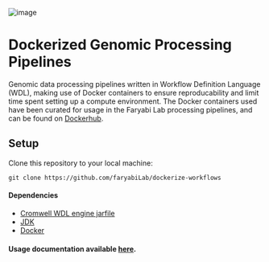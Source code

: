 ![image](https://github.com/user-attachments/assets/546e29be-0802-4272-843f-786062e37367)
# Dockerized Genomic Processing Pipelines
Genomic data processing pipelines written in Workflow Definition Language (WDL), making use of Docker containers to ensure reproducability and limit time spent setting up a compute environment. The Docker containers used have been curated for usage in the Faryabi Lab processing pipelines, and can be found on [Dockerhub](https://hub.docker.com/u/faryabilab).

## Setup
Clone this repository to your local machine:
```
git clone https://github.com/faryabiLab/dockerize-workflows
```
#### Dependencies
* [Cromwell WDL engine jarfile](https://github.com/broadinstitute/cromwell)
* [JDK](https://www.oracle.com/java/technologies/downloads/)
* [Docker](https://www.docker.com/products/personal/)

#### Usage documentation available [here](docs/USAGE.md).

